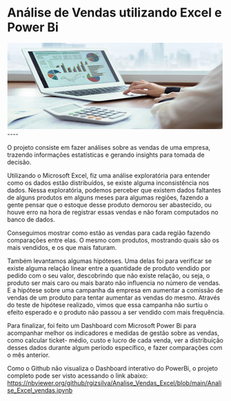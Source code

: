# Análise de Vendas utilizando Excel e Power Bi 

<img src="https://raw.githubusercontent.com/rgizsilva/Analise_Vendas_Excel/main/Imagens/excel_capa.jpg" height="200" width="500"/>
----

O projeto consiste em fazer análises sobre as vendas de uma empresa, trazendo informações estatísticas e gerando insights para tomada de decisão.

Utilizando o Microsoft Excel, fiz uma análise exploratória para entender como os dados estão distribuídos, se existe alguma inconsistência nos dados. Nessa exploratória, podemos perceber que existem dados faltantes de alguns produtos em alguns meses para algumas regiões, fazendo a gente pensar que o estoque desse produto demorou ser abastecido, ou houve erro na hora de registrar essas vendas e não foram computados no banco de dados.

Conseguimos mostrar como estão as vendas para cada região fazendo comparações entre elas. O mesmo com produtos, mostrando quais são os mais vendidos, e os que mais faturam.

Também levantamos algumas hipóteses. Uma delas foi para verificar se existe alguma relação linear entre a quantidade de produto vendido por pedido com o seu valor, descobrindo que não existe relação, ou seja, o produto ser mais caro ou mais barato não influencia no número de vendas. E a hipótese sobre uma campanha da empresa em aumentar a comissão de vendas de um produto para tentar aumentar as vendas do mesmo. Através do teste de hipótese realizado, vimos que essa campanha não surtiu o efeito esperado e o produto não passou a ser vendido com mais frequência.

Para finalizar, foi feito um Dashboard com Microsoft Power Bi para acompanhar melhor os indicadores e medidas de gestão sobre as vendas, como calcular ticket- médio, custo e lucro de cada venda, ver a distribuição desses dados durante algum período específico, e fazer comparações com o mês anterior.

Como o Github não visualiza o Dashboard interativo do PowerBi, o projeto completo pode ser visto acessando o link abaixo: 
https://nbviewer.org/github/rgizsilva/Analise_Vendas_Excel/blob/main/Analise_Excel_vendas.ipynb
